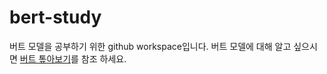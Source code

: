 # bert-study
버트 모델을 공부하기 위한 github workspace입니다. 버트 모델에 대해 알고 싶으시면 [버트 톺아보기](http://docs.likejazz.com/bert/)를 참조 하세요.
